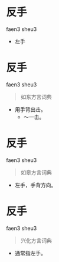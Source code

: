 # 反手
faen3 sheu3
- 左手

# 反手
faen3 sheu3
> 如东方言词典
- 用手背出击。
  - ～一击。

# 反手
faen3 sheu3
> 如皋方言词典
- 左手，手背方向。

# 反手
faen3 sheu3
> 兴化方言词典
- 通常指左手。
